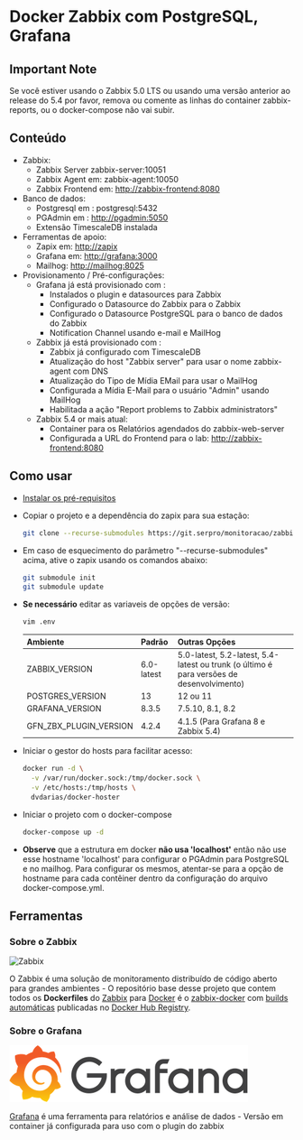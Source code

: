 #  Docker  Zabbix com PostgreSQL, Grafana 

## Important Note

Se você estiver usando o Zabbix 5.0 LTS ou usando uma versão anterior ao release do 5.4 por favor, remova ou comente as linhas do container zabbix-reports, ou o docker-compose não vai subir.

## Conteúdo

- Zabbix:
  - Zabbix Server zabbix-server:10051
  - Zabbix Agent em: zabbix-agent:10050
  - Zabbix Frontend em: [http://zabbix-frontend:8080](http://zabbix-frontend:8080)
- Banco de dados:
  - Postgresql em : postgresql:5432
  - PGAdmin em : [http://pgadmin:5050](http://pgadmin:5050)
  - Extensão TimescaleDB instalada
- Ferramentas de apoio:
  - Zapix em: [http://zapix](http://zap)
  - Grafana em: [http://grafana:3000](http://grafana:3000)
  - Mailhog: [http://mailhog:8025](http://mailhog:8025)
- Provisionamento / Pré-configurações:
  - Grafana já está provisionado com :
    - Instalados o plugin e datasources para Zabbix
    - Configurado o Datasource do Zabbix para o Zabbix
    - Configurado o Datasource PostgreSQL para o banco de dados do Zabbix
    - Notification Channel usando e-mail e MailHog
  - Zabbix já está provisionado com :
    - Zabbix já configurado com TimescaleDB
    - Atualização do host "Zabbix server" para usar o nome zabbix-agent com DNS
    - Atualização do Tipo de Mídia EMail para usar o MailHog
    - Configurada a Mídia E-Mail para o usuário "Admin" usando MailHog
    - Habilitada a ação "Report problems to Zabbix administrators"
  - Zabbix 5.4 or mais atual:
    - Container para os Relatórios agendados do zabbix-web-server
    - Configurada a URL do Frontend para o lab: [http://zabbix-frontend:8080](http://zabbix-frontend:8080)

## Como usar

- [Instalar os pré-requisitos](./REQUIREMENTS.md)
- Copiar o projeto e a dependência do zapix para sua estação:

  ```sh
  git clone --recurse-submodules https://git.serpro/monitoracao/zabbix-lab.git
  ```

- Em caso de esquecimento do parâmetro "--recurse-submodules" acima, ative o zapix usando os comandos abaixo:

  ```sh
  git submodule init
  git submodule update
  ```

- **Se necessário** editar as variaveis de opções de versão:

  ```sh
  vim .env
  ```

  | Ambiente         | Padrão     | Outras Opções |
  | ---------------- | ---------- | ------------- |
  | ZABBIX_VERSION   | 6.0-latest | 5.0-latest, 5.2-latest, 5.4-latest ou trunk (o último é para versões de desenvolvimento)||
  | POSTGRES_VERSION | 13         | 12 ou 11 |
  | GRAFANA_VERSION   | 8.3.5 | 7.5.10, 8.1, 8.2
  | GFN_ZBX_PLUGIN_VERSION | 4.2.4         | 4.1.5 (Para Grafana 8 e Zabbix 5.4) |

- Iniciar o gestor do hosts para facilitar acesso:

  ```sh
  docker run -d \
    -v /var/run/docker.sock:/tmp/docker.sock \
    -v /etc/hosts:/tmp/hosts \
    dvdarias/docker-hoster
  ```

- Iniciar o projeto com o docker-compose

  ```sh
  docker-compose up -d
  ```

- **Observe** que a estrutura em docker **não usa 'localhost'** então não use esse hostname 'localhost' para configurar o PGAdmin para PostgreSQL e no mailhog. Para configurar os mesmos, atentar-se para a opção de hostname para cada contêiner dentro da configuração do arquivo docker-compose.yml.

## Ferramentas

### Sobre o Zabbix

![Zabbix](https://assets.zabbix.com/img/logo/zabbix_logo_500x131.png)

O Zabbix é uma solução de monitoramento distribuído de código aberto para grandes ambientes - O repositório base desse projeto que contem todos os **Dockerfiles** do [Zabbix](https://zabbix.com/) para [Docker](https://www.docker.com/) é o [zabbix-docker](https://github.com/zabbix/zabbix-docker) com [builds automáticas](https://registry.hub.docker.com/u/zabbix/) publicadas no [Docker Hub Registry](https://registry.hub.docker.com/).

### Sobre o Grafana

![Grafana](https://raw.githubusercontent.com/grafana/grafana/master/docs/logo-horizontal.png)

[Grafana](https://grafana.com) é uma ferramenta para relatórios e análise de dados - Versão em container já configurada para uso com o plugin do zabbix